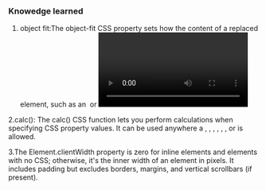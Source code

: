 ### Knowedge learned

1. object fit:The object-fit CSS property sets how the content of a replaced element, such as an <img> or <video>, should be resized to fit its container.
    
2.calc(): The calc() CSS function lets you perform calculations when specifying CSS property values. It can be used anywhere a <length>, <frequency>, <angle>, <time>, <percentage>, <number>, or <integer> is allowed.
    
3.The Element.clientWidth property is zero for inline elements and elements with no CSS; otherwise, it's the inner width of an element in pixels. It includes padding but excludes borders, margins, and vertical scrollbars (if present).